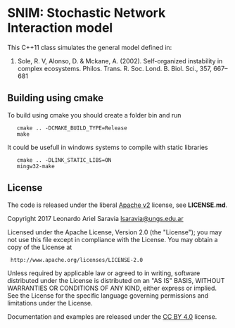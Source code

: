 
# SNIM: Stochastic Network Interaction model 

This C++11 class simulates the general model defined in:

1. Sole, R. V, Alonso, D. & Mckane, A. (2002). Self-organized instability in complex ecosystems. Philos. Trans. R. Soc. Lond. B. Biol. Sci., 357, 667–681

## Building	 using cmake

To build using cmake you should create a folder bin and run

```
   cmake .. -DCMAKE_BUILD_TYPE=Release
   make
```

It could be usefull in windows systems to compile with static libraries
   
```
   cmake .. -DLINK_STATIC_LIBS=ON
   mingw32-make
```
   
   
## License

The code is released under the liberal
[Apache v2](http://www.apache.org/licenses/LICENSE-2.0) license, see **LICENSE.md**.

   Copyright 2017 Leonardo Ariel Saravia <lsaravia@ungs.edu.ar> 

   Licensed under the Apache License, Version 2.0 (the "License");
   you may not use this file except in compliance with the License.
   You may obtain a copy of the License at

     http://www.apache.org/licenses/LICENSE-2.0

   Unless required by applicable law or agreed to in writing, software
   distributed under the License is distributed on an "AS IS" BASIS,
   WITHOUT WARRANTIES OR CONDITIONS OF ANY KIND, either express or implied.
   See the License for the specific language governing permissions and
   limitations under the License.



Documentation and examples are released under the
[CC BY 4.0](https://creativecommons.org/licenses/by/4.0/) license.
